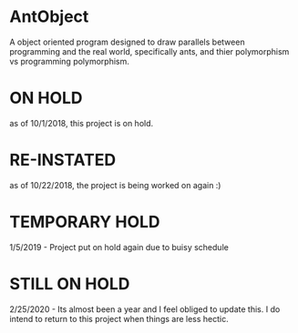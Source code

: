 # AntObject
A object oriented program designed to draw parallels between programming and the real world, specifically ants, and thier polymorphism vs programming polymorphism.

# ON HOLD 
as of 10/1/2018, this project is on hold.

# RE-INSTATED
as of 10/22/2018, the project is being worked on again :)

# TEMPORARY HOLD
1/5/2019 - Project put on hold again due to buisy schedule 

# STILL ON HOLD
2/25/2020 - Its almost been a year and I feel obliged to update this. I do intend to return to this project when things are less hectic.
